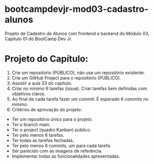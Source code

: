 # bootcampdevjr-mod03-cadastro-alunos
Projeto de Cadastro de Alunos com frontend e backend do Módulo 03, Capítulo 01 do BootCamp Dev Jr.

# Projeto do Capítulo:
1. Crie um repositório (PÚBLICO), não use um repositório existente.
2. Crie um GitHub Project para o repositório (PÚBLICO).
3. Assistir a aula 33 do capítulo.
4. Criar no mínimo 6 tarefas (issue). Criar tarefas bem definidas com objetivos claros.
5. Ao final de cada tarefa fazer um commit. É esperado 6 commits no mínimo.
6. Critérios de aprovação do projeto:
- Ter um repositório único para o projeto.
- Ter o branch main.
- Ter o project (quadro Kanban)  público.
- Ter pelo menos 6 tarefas.
- Ter todas as tarefas fechadas.
- Ter pelo menos 6 commits, um para cada tarefa.
- Ser parecido com as imagens de referência.
- Implementar todas as funcionalidades apresentadas.